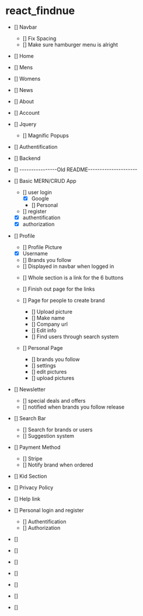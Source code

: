 # react_findnue

* [] Navbar
  * [] Fix Spacing
  * [] Make sure hamburger menu is alright

* [] Home
* [] Mens
* [] Womens
* [] News
* [] About
* [] Account
* [] Jquery
  * [] Magnific Popups
* [] Authentification
* [] Backend





* [] ----------------Old README---------------------

- [] Basic MERN/CRUD App

  - [] user login
    - [x] Google
    - [] Personal
  - [] register
  - [x] authentification
  - [x] authorization

- [] Profile

  - [] Profile Picture
  - [x] Username
  - [] Brands you follow
  - [] Displayed in navbar when logged in

  * [] Whole section is a link for the 6 buttons
  * [] Finish out page for the links

  * [] Page for people to create brand
    - [] Upload picture
    - [] Make name
    - [] Company url
    - [] Edit info
    - [] Find users through search system
  * [] Personal Page
    - [] brands you follow
    - [] settings
    - [] edit pictures
    - [] upload pictures

- [] Newsletter

  - [] special deals and offers
  - [] notified when brands you follow release

- [] Search Bar

  - [] Search for brands or users
  - [] Suggestion system

- [] Payment Method
  - [] Stripe
  - [] Notify brand when ordered

* [] Kid Section

* [] Privacy Policy

* [] Help link

* [] Personal login and register

  - [] Authentification
  - [] Authorization

- []

- []
- []
- []
- []
- []
- []
